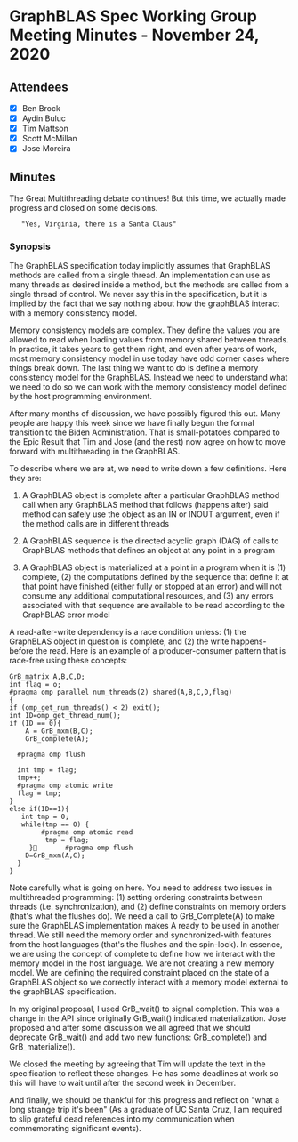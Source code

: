 # GraphBLAS Spec Working Group Meeting Minutes - November 24, 2020

## Attendees
- [X] Ben Brock
- [X] Aydin Buluc
- [X] Tim Mattson
- [X] Scott McMillan
- [X] Jose Moreira

## Minutes

The Great Multithreading debate continues!  But this time, we actually made progress and closed on some decisions.  

       "Yes, Virginia, there is a Santa Claus"

### Synopsis

The GraphBLAS specification today implicitly assumes  that GraphBLAS methods are called from a single thread.  An implementation can use as many threads as desired inside a method, but the methods are called from a single thread of control.  We never say this in the specification, but it is implied by the fact that we say nothing about how the graphBLAS interact with a memory consistency model.   

Memory consistency models are complex.  They define the values you are allowed to read when loading values from memory shared between threads.  In practice, it takes years to get them right, and even after years of work, most memory consistency model in use today have odd corner cases where things break down.  The last thing we want to do is define a memory consistency model for the GraphBLAS.  Instead we need to understand what we need to do so we can work with the memory consistency model defined by the host programming environment.

After many months of discussion, we have possibly figured this out.  Many people are happy this week since we have finally begun the formal transition to the Biden Administration.  That is small-potatoes compared to the Epic Result that Tim and Jose (and the rest) now agree on how to move forward with multithreading in the GraphBLAS.

To describe where we are at, we need to write down a few definitions.   Here they are:

1. A GraphBLAS object is complete after a particular GraphBLAS method call when any GraphBLAS method that follows (happens after) said method can safely use the object as an IN or INOUT argument, even if the method calls are in different threads

2. A GraphBLAS sequence is the directed acyclic graph (DAG) of calls to GraphBLAS methods that defines an object at any point in a program

3. A GraphBLAS object is materialized at a point in a program when it is (1) complete, (2) the computations defined by the sequence that define it at that point have finished (either fully or stopped at an error) and will not consume any additional computational resources, and (3) any errors associated with that sequence are available to be read according to the GraphBLAS error model

A read-after-write dependency is a race condition unless: (1) the  GraphBLAS object in question is complete, and (2) the write happens-before the read.  Here is an example of a producer-consumer pattern that is race-free using these concepts:

   ``` 
GrB_matrix A,B,C,D;
int flag = o;
#pragma omp parallel num_threads(2) shared(A,B,C,D,flag)
{
   if (omp_get_num_threads() < 2) exit();
   int ID=omp_get_thread_num();
   if (ID == 0){
       A = GrB_mxm(B,C);
       GrB_complete(A);
       
     #pragma omp flush
     
     int tmp = flag;
     tmp++;
     #pragma omp atomic write
     flag = tmp;
   }
   else if(ID==1){
      int tmp = 0;
      while(tmp == 0) {
           #pragma omp atomic read
            tmp = flag;
        }       #pragma omp flush
       D=GrB_mxm(A,C);
     }
}

   ``` 
Note carefully what is going on here.  You need to address two issues in multithreaded programming: (1) setting ordering constraints between threads (i.e. synchronization), and (2) define constraints on memory orders (that's what the flushes do).  We need a call to GrB_Complete(A) to make sure the GraphBLAS implementation makes A ready to be used in another thread.  We still need the memory order and synchronized-with features from the host languages (that's the flushes and the spin-lock).  In essence, we are using the concept of complete to define how we interact with the memory model in the host language.  We are not creating a new memory model.  We are defining the required constraint placed on the state of a GraphBLAS object so we correctly interact with a memory model external to the graphBLAS specification.

In my original proposal, I used GrB_wait() to signal completion.  This was a change in the API since originally GrB_wait() indicated materialization.  Jose proposed and after some discussion we all agreed that we should deprecate GrB_wait() and add two new functions: GrB_complete() and GrB_materialize().   

We closed the meeting by agreeing that Tim will update the text in the specification to reflect these changes.  He has some deadlines at work so this will have to wait until after the second week in December.  

And finally, we should be thankful for this progress and reflect on "what a long strange trip it's been" (As a graduate of UC Santa Cruz, I am required to slip grateful dead references into my communication when commemorating significant events).

